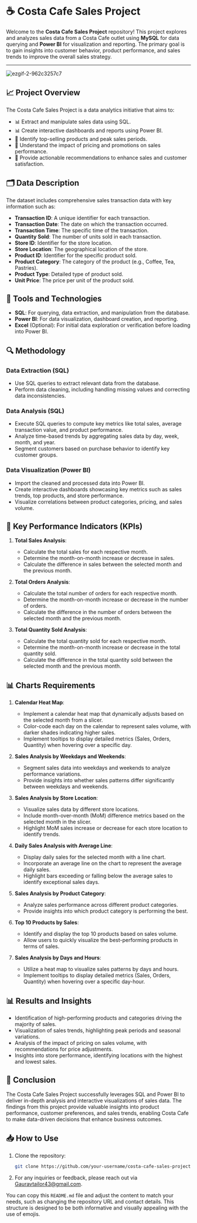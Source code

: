 # ☕ Costa Cafe Sales Project

Welcome to the **Costa Cafe Sales Project** repository! This project explores and analyzes sales data from a Costa Cafe outlet using **MySQL** for data querying and **Power BI** for visualization and reporting. The primary goal is to gain insights into customer behavior, product performance, and sales trends to improve the overall sales strategy.

-------------

![ezgif-2-962c3257c7](https://github.com/user-attachments/assets/f560e52a-8c8a-4532-a6d7-a99cee217935)



## 📈 Project Overview

The Costa Cafe Sales Project is a data analytics initiative that aims to:
- 📊 Extract and manipulate sales data using SQL.
- 📊 Create interactive dashboards and reports using Power BI.
- 🎯 Identify top-selling products and peak sales periods.
- 🎯 Understand the impact of pricing and promotions on sales performance.
- 📝 Provide actionable recommendations to enhance sales and customer satisfaction.

## 🗂️ Data Description

The dataset includes comprehensive sales transaction data with key information such as:
- **Transaction ID**: A unique identifier for each transaction.
- **Transaction Date**: The date on which the transaction occurred.
- **Transaction Time**: The specific time of the transaction.
- **Quantity Sold**: The number of units sold in each transaction.
- **Store ID**: Identifier for the store location.
- **Store Location**: The geographical location of the store.
- **Product ID**: Identifier for the specific product sold.
- **Product Category**: The category of the product (e.g., Coffee, Tea, Pastries).
- **Product Type**: Detailed type of product sold.
- **Unit Price**: The price per unit of the product sold.

## 🔧 Tools and Technologies

- **SQL**: For querying, data extraction, and manipulation from the database.
- **Power BI**: For data visualization, dashboard creation, and reporting.
- **Excel** (Optional): For initial data exploration or verification before loading into Power BI.

## 🔍 Methodology

### Data Extraction (SQL)
- Use SQL queries to extract relevant data from the database.
- Perform data cleaning, including handling missing values and correcting data inconsistencies.

### Data Analysis (SQL)
- Execute SQL queries to compute key metrics like total sales, average transaction value, and product performance.
- Analyze time-based trends by aggregating sales data by day, week, month, and year.
- Segment customers based on purchase behavior to identify key customer groups.

### Data Visualization (Power BI)
- Import the cleaned and processed data into Power BI.
- Create interactive dashboards showcasing key metrics such as sales trends, top products, and store performance.
- Visualize correlations between product categories, pricing, and sales volume.

## 🎯 Key Performance Indicators (KPIs)

1. **Total Sales Analysis**:
   - Calculate the total sales for each respective month.
   - Determine the month-on-month increase or decrease in sales.
   - Calculate the difference in sales between the selected month and the previous month.

2. **Total Orders Analysis**:
   - Calculate the total number of orders for each respective month.
   - Determine the month-on-month increase or decrease in the number of orders.
   - Calculate the difference in the number of orders between the selected month and the previous month.

3. **Total Quantity Sold Analysis**:
   - Calculate the total quantity sold for each respective month.
   - Determine the month-on-month increase or decrease in the total quantity sold.
   - Calculate the difference in the total quantity sold between the selected month and the previous month.

## 📊 Charts Requirements

1. **Calendar Heat Map**:
   - Implement a calendar heat map that dynamically adjusts based on the selected month from a slicer.
   - Color-code each day on the calendar to represent sales volume, with darker shades indicating higher sales.
   - Implement tooltips to display detailed metrics (Sales, Orders, Quantity) when hovering over a specific day.

2. **Sales Analysis by Weekdays and Weekends**:
   - Segment sales data into weekdays and weekends to analyze performance variations.
   - Provide insights into whether sales patterns differ significantly between weekdays and weekends.

3. **Sales Analysis by Store Location**:
   - Visualize sales data by different store locations.
   - Include month-over-month (MoM) difference metrics based on the selected month in the slicer.
   - Highlight MoM sales increase or decrease for each store location to identify trends.

4. **Daily Sales Analysis with Average Line**:
   - Display daily sales for the selected month with a line chart.
   - Incorporate an average line on the chart to represent the average daily sales.
   - Highlight bars exceeding or falling below the average sales to identify exceptional sales days.

5. **Sales Analysis by Product Category**:
   - Analyze sales performance across different product categories.
   - Provide insights into which product category is performing the best.

6. **Top 10 Products by Sales**:
   - Identify and display the top 10 products based on sales volume.
   - Allow users to quickly visualize the best-performing products in terms of sales.

7. **Sales Analysis by Days and Hours**:
   - Utilize a heat map to visualize sales patterns by days and hours.
   - Implement tooltips to display detailed metrics (Sales, Orders, Quantity) when hovering over a specific day-hour.

## 📊 Results and Insights

- Identification of high-performing products and categories driving the majority of sales.
- Visualization of sales trends, highlighting peak periods and seasonal variations.
- Analysis of the impact of pricing on sales volume, with recommendations for price adjustments.
- Insights into store performance, identifying locations with the highest and lowest sales.

## 🏁 Conclusion

The Costa Cafe Sales Project successfully leverages SQL and Power BI to deliver in-depth analysis and interactive visualizations of sales data. The findings from this project provide valuable insights into product performance, customer preferences, and sales trends, enabling Costa Cafe to make data-driven decisions that enhance business outcomes.

## 📥 How to Use

1. Clone the repository: 
   ```bash
   git clone https://github.com/your-username/costa-cafe-sales-project.git

2. For any inquiries or feedback, please reach out via Gauravtailor43@gmail.com.


You can copy this `README.md` file and adjust the content to match your needs, such as changing the repository URL and contact details. This structure is designed to be both informative and visually appealing with the use of emojis.


